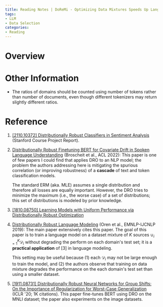 ```yaml
---
title: Reading Notes | DoReMi - Optimizing Data Mixtures Speeds Up Language Model Pretraining
tags: 
- LLM
- Data Selection
categories:
- Reading
---
```


# Overview



# Other Information

- The ratios of domains should be counted using number of tokens rather than number of documents, even though different tokenizers may return slightly different ratios.

# Reference

1. [[2110.10372] Distributionally Robust Classifiers in Sentiment Analysis](https://arxiv.org/abs/2110.10372) (Stanford Course Project Report).

2. [Distributionally Robust Finetuning BERT for Covariate Drift in Spoken Language Understanding](https://aclanthology.org/2022.acl-long.139) (Broscheit et al., ACL 2022): This paper is one of few papers I could find that applies DRO to an NLP model; the problem the authors addressing here is mitigating the spurious correlation (or improving robustness) of a **cascade** of text and token classification models.

    The standard ERM (aka. MLE) assumes a single distribution and therefore all losses are equally important. However, the DRO tries to minimize the maximum (i.e., the worse case) of a set of distributions; this set of distributions is modeled by prior knowledge. 

3. [[1810.08750] Learning Models with Uniform Performance via Distributionally Robust Optimization](https://arxiv.org/abs/1810.08750)

4. [Distributionally Robust Language Modeling](https://aclanthology.org/D19-1432) (Oren et al., EMNLP-IJCNLP 2019): The main paper extensively cites this paper. The goal of this paper is to train a language model on a dataset mixture of $K$ sources $\cup _ {i=1}^K\mathcal{D} _ i$ without degrading the perform on each domain's test set; it is a **practical application** of [3] in language modeling.

    This setting may be useful because (1) each $\mathcal{D} _ i$ may not be large enough to train the model, and (2) the authors observe that training on data mixture degrades the performance on the each domain's test set than using a smaller dataset.

5. [[1911.08731] Distributionally Robust Neural Networks for Group Shifts: On the Importance of Regularization for Worst-Case Generalization](https://arxiv.org/abs/1911.08731) (ICLR '20; 1K citations). This paper fine-tunes BERT using DRO on the MNLI dataset; the paper also experiments on the image datasets.
